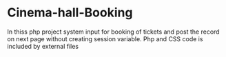 # Cinema-hall-Booking
In thiss php project system input for booking of tickets and post the record on next page without creating session variable.  Php and CSS code is included by external files
